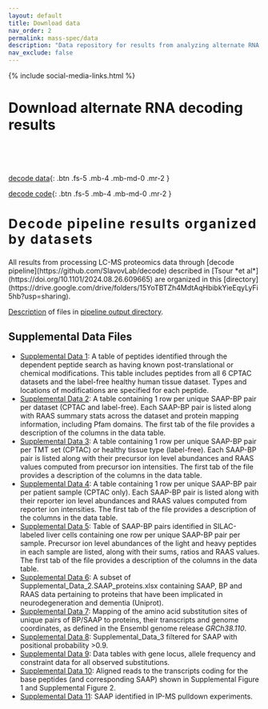 ```yaml
---
layout: default
title: Download data
nav_order: 2
permalink: mass-spec/data
description: "Data repository for results from analyzing alternate RNA decoding, intermediate pipeline outputs and results"
nav_exclude: false
---
```

{% include social-media-links.html %}

# Download alternate RNA decoding results

&nbsp;

&nbsp;

[decode data]({{site.baseurl}}#plexDIA-data){: .btn .fs-5 .mb-4 .mb-md-0 .mr-2 }
<!--- [plexDIA @ massIVE]({{site.baseurl}}#RAW-data){: .btn .fs-5 .mb-4 .mb-md-0 .mr-2 } --->
[decode code](https://github.com/SlavovLab/decode){: .btn .fs-5 .mb-4 .mb-md-0 .mr-2 }

<h2 style="letter-spacing: 2px; font-size: 26px;" id="plexDIA-data" >Decode pipeline results organized by datasets</h2>
All results from processing LC-MS proteomics data through [decode pipeline](https://github.com/SlavovLab/decode) described in [Tsour *et al*](https://doi.org/10.1101/2024.08.26.609665) are organized in this [directory](https://drive.google.com/drive/folders/15YoTBTZh4MdtAqHbibkYieEqyLyFi5hb?usp=sharing).

[Description](https://docs.google.com/document/d/17Bpu_kIfnSnGpETMQWQM7W9PUvMrpAe9/edit?usp=drive_link&ouid=109814487119977139380&rtpof=true&sd=true) of files in [pipeline output directory](https://drive.google.com/drive/u/3/folders/15YoTBTZh4MdtAqHbibkYieEqyLyFi5hb).

## Supplemental Data Files
* [Supplemental Data 1](https://drive.google.com/file/d/1h4R6CAbQ1jQi45OTx6pjxWDpbTzG-n-o/view?usp=sharing): A table of peptides identified through the dependent peptide search as having known post-translational or chemical modifications. This table includes peptides from all 6 CPTAC datasets and the label-free healthy human tissue dataset. Types and locations of modifications are specified for each peptide.
* [Supplemental Data 2](https://docs.google.com/spreadsheets/d/1toMYswafLDYxC8nHjR3-wCetss3vx6Me/edit?usp=sharing&ouid=109814487119977139380&rtpof=true&sd=true): A table containing 1 row per unique SAAP-BP pair per dataset (CPTAC and label-free). Each SAAP-BP pair is listed along with RAAS summary stats across the dataset and protein mapping information, including Pfam domains. The first tab of the file provides a description of the columns in the data table.
* [Supplemental Data 3](https://docs.google.com/spreadsheets/d/1oGvuA8ZiYRHprs6QHDzrRwvFHo4jmeWv/edit?usp=sharing&ouid=109814487119977139380&rtpof=true&sd=true): A table containing 1 row per unique SAAP-BP pair per TMT set (CPTAC) or healthy tissue type (label-free). Each SAAP-BP pair is listed along with their precursor ion level abundances and RAAS values computed from precursor ion intensities. The first tab of the file provides a description of the columns in the data table.
* [Supplemental Data 4](https://docs.google.com/spreadsheets/d/1o3-grJTYTxT2gnRqk5bRvYWrkXsdqOuz/edit?usp=sharing&ouid=109814487119977139380&rtpof=true&sd=true): A table containing 1 row per unique SAAP-BP pair per patient sample (CPTAC only). Each SAAP-BP pair is listed along with their reporter ion level abundances and RAAS values computed from reporter ion intensities. The first tab of the file provides a description of the columns in the data table.
* [Supplemental Data 5](https://docs.google.com/spreadsheets/d/19XC-YT5LxK-ivRmR-zPkJxCMTLPj0c3w/edit?usp=sharing&ouid=109814487119977139380&rtpof=true&sd=true): Table of SAAP-BP pairs identified in SILAC-labeled liver cells containing one row per unique SAAP-BP pair per sample. Precursor ion level abundances of the light and heavy peptides in each sample are listed, along with their sums, ratios and RAAS values. The first tab of the file provides a description of the columns in the data table.
* [Supplemental Data 6](https://docs.google.com/spreadsheets/d/1ZIYvswg7h7Mdlww60rrDgHoaMBtvd3m7/edit?usp=sharing&ouid=114735776017011401178&rtpof=true&sd=true): A subset of Supplemental_Data_2.SAAP_proteins.xlsx containing SAAP, BP and RAAS data pertaining to proteins that have been implicated in neurodegeneration and dementia (Uniprot).
* [Supplemental Data 7](https://docs.google.com/spreadsheets/d/1jtb94L2VfKmnnddJ5xvxtRFpqB5qyDb-/edit?usp=sharing&ouid=109814487119977139380&rtpof=true&sd=true): Mapping of the amino acid substitution sites of unique pairs of BP/SAAP to proteins, their transcripts and genome coordinates, as defined in the Ensembl genome release *GRCh38.110*.
* [Supplemental Data 8](https://docs.google.com/spreadsheets/d/1x41kRaFSv0BHrXvQq2hup50tJBG7wic3/edit?gid=1562155402#gid=1562155402): Supplemental_Data_3 filtered for SAAP with positional probability >0.9.
* [Supplemental Data 9](https://docs.google.com/spreadsheets/d/1_SCS_PYbJ0UujYIr9k3xo_9UZlZiG3JQ/edit?usp=sharing&ouid=109814487119977139380&rtpof=true&sd=true): Data tables with gene locus, allele frequency and constraint data for all observed substitutions.
* [Supplemental Data 10](https://drive.google.com/file/d/1qXbTTqhOjHjN82ExNA2N2sNAk90eGHtk/view?usp=sharing): Aligned reads to the transcripts coding for the base peptides (and corresponding SAAP) shown in Supplemental Figure 1 and Supplemental Figure 2.
* [Supplemental Data 11](https://docs.google.com/spreadsheets/d/1dDsqd1QcIRok64clYVWVPKjqgd7FfUmD/edit?usp=sharing&ouid=109814487119977139380&rtpof=true&sd=true): SAAP identified in IP-MS pulldown experiments. 


&nbsp;

<!---

<h2 style="letter-spacing: 2px; font-size: 26px;" id="RAW-data" >plexDIA RAW data and search results from DIA-NN</h2>
The repositories below contain RAW mass-spectrometry data files generated by a first-generation Q-exactive instrument as well as the search results from analyzing the  RAW files by [DIA-NN](https://drive.google.com/file/d/1naoAhDX6VyvQ8Uc1ukfpcMcKzyTFbDCv/view?usp=sharing). Searching plexDIA data with DIA-NN is described in this [tutorial](https://youtu.be/0Wmg9LjDtgE).


* **MassIVE Repository for version 1 (Bulk plexDIA data):**
  - [**http:**  MSV000088302](https://massive.ucsd.edu/ProteoSAFe/dataset.jsp?task=8b0a2f5b2fc84964b4bd4ee64fc84d25)
  - [**ftp:** &nbsp; MSV000088302](ftp://massive.ucsd.edu/MSV000088302)

* **MassIVE Repository for version 2 (Bulk and single-cell plexDIA data):**
    - [**http:**  MSV000089093](https://massive.ucsd.edu/ProteoSAFe/dataset.jsp?task=ae918c7ce5a94a4abd2c6b54a3806c9e)
    - [**ftp:** &nbsp; MSV000089093](ftp://massive.ucsd.edu/MSV000089093)


[plexDIA_Article]: https://doi.org/10.1101/2021.11.03.467007 "Increasing the throughput of sensitive proteomics by multiplexed data-independent acquisition using plexDIA"
--->

&nbsp;


&nbsp;  

&nbsp;

&nbsp;  

&nbsp;

&nbsp;

&nbsp;

&nbsp;

&nbsp;

&nbsp;

&nbsp;

&nbsp;

&nbsp;

&nbsp;

&nbsp;

&nbsp;

&nbsp;

&nbsp;

&nbsp;
